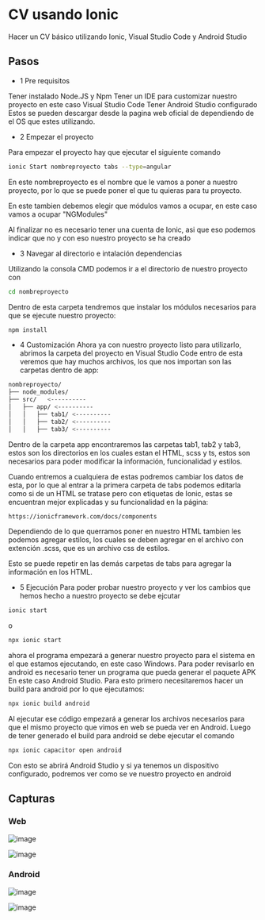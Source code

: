 # CV usando Ionic

Hacer un CV básico utilizando Ionic, Visual Studio Code y Android Studio

## Pasos

- 1 Pre requisitos

Tener instalado Node.JS y Npm
Tener un IDE para customizar nuestro proyecto en este caso Visual Studio Code
Tener Android Studio configurado
Estos se pueden descargar desde la pagina web oficial de dependiendo de el OS que estes utilizando.

- 2 Empezar el proyecto

Para empezar el proyecto hay que ejecutar el siguiente comando

```bash
ionic Start nombreproyecto tabs --type=angular
```

En este nombreproyecto es el nombre que le vamos a poner a nuestro proyecto, por lo que se puede poner el
que tu quieras para tu proyecto.

En este tambien debemos elegir que módulos vamos a ocupar, en este caso vamos a ocupar "NGModules"

Al finalizar no es necesario tener una cuenta de Ionic, asi que eso podemos indicar que no y con eso nuestro
proyecto se ha creado

- 3 Navegar al directorio e intalación dependencias

Utilizando la consola CMD podemos ir a el directorio de nuestro proyecto con 
```bash
cd nombreproyecto
```

Dentro de esta carpeta tendremos que instalar los módulos necesarios para que se ejecute nuestro proyecto:

```bash
npm install
```

- 4 Customización
Ahora ya con nuestro proyecto listo para utilizarlo, abrimos la carpeta del proyecto en Visual Studio Code
entro de esta veremos que hay muchos archivos, los que nos importan son las carpetas dentro de app:

```bash
nombreproyecto/
├── node_modules/
├── src/   <----------
│   ├── app/ <----------
│   │   ├── tab1/ <----------
│   │   ├── tab2/ <----------
│   │   ├── tab3/ <----------
```

Dentro de la carpeta app encontraremos las carpetas tab1, tab2 y tab3, estos son los directorios en los cuales
estan el HTML, scss y ts, estos son necesarios para poder modificar la información, funcionalidad y estilos.

Cuando entremos a cualquiera de estas podremos cambiar los datos de esta, por lo que al entrar a la primera
carpeta de tabs podemos editarla como si de un HTML se tratase pero con etiquetas de Ionic, estas se encuentran 
mejor explicadas y su funcionalidad en la página: 
```bash
https://ionicframework.com/docs/components
```
Dependiendo de lo que querramos poner en nuestro HTML tambien les podemos agregar estilos, los cuales se deben
agregar en el archivo con extención .scss, que es un archivo css de estilos.

Esto se puede repetir en las demás carpetas de tabs para agregar la información en los HTML.

- 5 Ejecución
Para poder probar nuestro proyecto y ver los cambios que hemos hecho a nuestro proyecto se debe ejcutar
```bash
ionic start 
```
o 
```bash
npx ionic start 
```
ahora el programa empezará a generar nuestro proyecto para el sistema en el que estamos ejecutando, en este caso
Windows.
Para poder revisarlo en android es necesario tener un programa que pueda generar el paquete APK
En este caso Android Studio.
Para esto primero necesitaremos hacer un build para android por lo que ejecutamos:
```bash
npx ionic build android
```
Al ejecutar ese código empezará a generar los archivos necesarios para que el mismo proyecto que vimos en web se
pueda ver en Android.
Luego de tener generado el build para android se debe ejecutar el comando

```bash
npx ionic capacitor open android
```

Con esto se abrirá Android Studio y si ya tenemos un dispositivo configurado, podremos ver como se ve nuestro
proyecto en android

## Capturas
### Web
![image](https://github.com/4lanPz/AM_CV-Ionic_2024A/assets/117743495/80360dfb-3056-4dfd-8c2c-0f6c0c26620a)

![image](https://github.com/4lanPz/AM_CV-Ionic_2024A/assets/117743495/e7d8dc69-9046-4715-89f4-684a33626c11)


### Android
![image](https://github.com/4lanPz/AM_CV-Ionic_2024A/assets/117743495/fdb8a6ea-2812-456c-8910-9f9ff8a05e53)

![image](https://github.com/4lanPz/AM_CV-Ionic_2024A/assets/117743495/32b1f30d-1ba4-4666-8a1b-00e9c5f6b89f)

